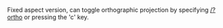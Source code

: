 Fixed aspect version, can toggle orthographic projection by specifying [/?ortho](https://seapusher.github.io/fixed/game.html?ortho) or pressing the 'c' key.
